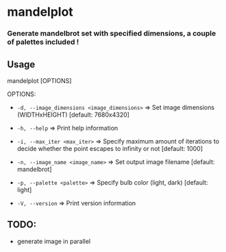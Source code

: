# mandelplot
### Generate mandelbrot set with specified dimensions, a couple of palettes included !

## Usage
mandelplot [OPTIONS]

OPTIONS:

- `-d, --image_dimensions <image_dimensions>` => Set image dimensions (WIDTHxHEIGHT) [default: 7680x4320]

- `-h, --help` => Print help information

- `-i, --max_iter <max_iter>` => Specify maximum amount of iterations to decide whether the point escapes to infinity or  not [default: 1000]

- `-n, --image_name <image_name>` => Set output image filename [default: mandelbrot]

- `-p, --palette <palette>` => Specify bulb color (light, dark) [default: light]

- `-V, --version` => Print version information


## TODO:
- generate image in parallel